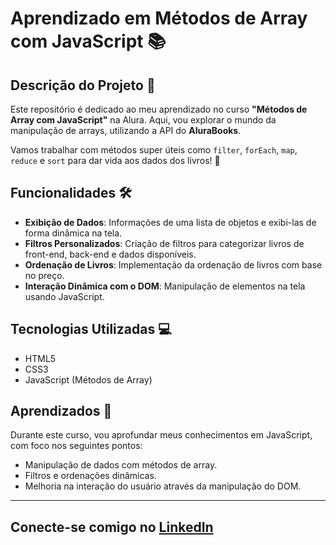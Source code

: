 # Aprendizado em Métodos de Array com JavaScript 📚

## Descrição do Projeto 🎉

Este repositório é dedicado ao meu aprendizado no curso **"Métodos de Array com JavaScript"** na Alura. Aqui, vou explorar o mundo da manipulação de arrays, utilizando a API do **AluraBooks**. 

Vamos trabalhar com métodos super úteis como `filter`, `forEach`, `map`, `reduce` e `sort` para dar vida aos dados dos livros! 📖

## Funcionalidades 🛠️

- **Exibição de Dados**: Informações de uma lista de objetos e exibi-las de forma dinâmica na tela.
- **Filtros Personalizados**: Criação de filtros para categorizar livros de front-end, back-end e dados disponíveis.
- **Ordenação de Livros**: Implementação da ordenação de livros com base no preço.
- **Interação Dinâmica com o DOM**: Manipulação de elementos na tela usando JavaScript.

## Tecnologias Utilizadas 💻

- HTML5
- CSS3
- JavaScript (Métodos de Array)

## Aprendizados 📖

Durante este curso, vou aprofundar meus conhecimentos em JavaScript, com foco nos seguintes pontos:

- Manipulação de dados com métodos de array.
- Filtros e ordenações dinâmicas.
- Melhoria na interação do usuário através da manipulação do DOM.

---

## Conecte-se comigo no [LinkedIn](https://www.linkedin.com/in/%C3%A1gatha-ferreira-de-siqueira-6993912b2/)
